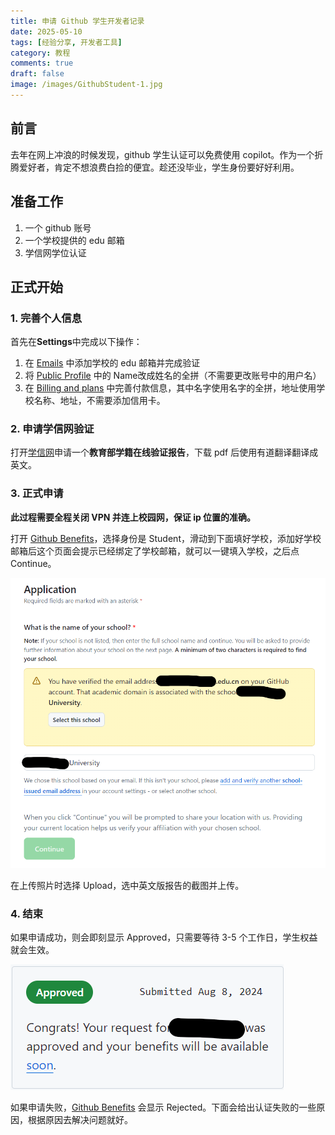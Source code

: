 ```yaml
---
title: 申请 Github 学生开发者记录
date: 2025-05-10
tags: [经验分享, 开发者工具]
category: 教程
comments: true
draft: false
image: /images/GithubStudent-1.jpg
---
```


## 前言

去年在网上冲浪的时候发现，github 学生认证可以免费使用 copilot。作为一个折腾爱好者，肯定不想浪费白捡的便宜。趁还没毕业，学生身份要好好利用。

## 准备工作

1. 一个 github 账号
2. 一个学校提供的 edu 邮箱
3. 学信网学位认证

## 正式开始

### 1. 完善个人信息

首先在**Settings**中完成以下操作：

1. 在 [Emails](https://github.com/settings/emails) 中添加学校的 edu 邮箱并完成验证
2. 将 [Public Profile](https://github.com/settings/profile) 中的 Name改成姓名的全拼（不需要更改账号中的用户名）
3. 在 [Billing and plans](https://github.com/settings/billing/payment_information) 中完善付款信息，其中名字使用名字的全拼，地址使用学校名称、地址，不需要添加信用卡。

### 2. 申请学信网验证

打开[学信网](https://my.chsi.com.cn/archive/index.action)申请一个**教育部学籍在线验证报告**，下载 pdf 后使用有道翻译翻译成英文。

### 3. 正式申请

**此过程需要全程关闭 VPN 并连上校园网，保证 ip 位置的准确。**

打开 [Github Benefits](https://education.github.com/discount_requests/application)，选择身份是 Student，滑动到下面填好学校，添加好学校邮箱后这个页面会提示已经绑定了学校邮箱，就可以一键填入学校，之后点 Continue。

![GithubStudent-1](images/GithubStudent-1.png)

在上传照片时选择 Upload，选中英文版报告的截图并上传。

### 4. 结束

如果申请成功，则会即刻显示 Approved，只需要等待 3-5 个工作日，学生权益就会生效。

![GithubStudent-2](images/GithubStudent-2.png)

如果申请失败，[Github Benefits](https://education.github.com/discount_requests/application) 会显示 Rejected。下面会给出认证失败的一些原因，根据原因去解决问题就好。
